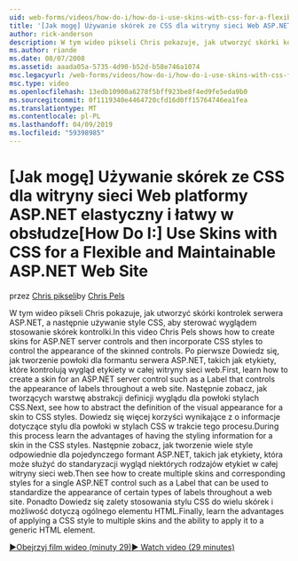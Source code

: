 ```yaml
---
uid: web-forms/videos/how-do-i/how-do-i-use-skins-with-css-for-a-flexible-and-maintainable-aspnet-web-site
title: '[Jak mogę] Używanie skórek ze CSS dla witryny sieci Web ASP.NET elastyczny i łatwy w obsłudze | Dokumentacja firmy Microsoft'
author: rick-anderson
description: W tym wideo pikseli Chris pokazuje, jak utworzyć skórki kontrolek serwera ASP.NET, a następnie używanie style CSS, aby sterować wyglądem stosowanie skórek zysk...
ms.author: riande
ms.date: 08/07/2008
ms.assetid: aaada05a-5735-4d90-b52d-b58e746a1074
msc.legacyurl: /web-forms/videos/how-do-i/how-do-i-use-skins-with-css-for-a-flexible-and-maintainable-aspnet-web-site
msc.type: video
ms.openlocfilehash: 13edb10900a6278f5bff923be8f4ed9fe5eda9b0
ms.sourcegitcommit: 0f1119340e4464720cfd16d0ff15764746ea1fea
ms.translationtype: MT
ms.contentlocale: pl-PL
ms.lasthandoff: 04/09/2019
ms.locfileid: "59398985"
---
```

# <a name="how-do-i-use-skins-with-css-for-a-flexible-and-maintainable-aspnet-web-site"></a><span data-ttu-id="fa765-103">[Jak mogę] Używanie skórek ze CSS dla witryny sieci Web platformy ASP.NET elastyczny i łatwy w obsłudze</span><span class="sxs-lookup"><span data-stu-id="fa765-103">[How Do I:] Use Skins with CSS for a Flexible and Maintainable ASP.NET Web Site</span></span>

<span data-ttu-id="fa765-104">przez [Chris pikseli](https://twitter.com/chrispels)</span><span class="sxs-lookup"><span data-stu-id="fa765-104">by [Chris Pels](https://twitter.com/chrispels)</span></span>

<span data-ttu-id="fa765-105">W tym wideo pikseli Chris pokazuje, jak utworzyć skórki kontrolek serwera ASP.NET, a następnie używanie style CSS, aby sterować wyglądem stosowanie skórek kontrolki.</span><span class="sxs-lookup"><span data-stu-id="fa765-105">In this video Chris Pels shows how to create skins for ASP.NET server controls and then incorporate CSS styles to control the appearance of the skinned controls.</span></span> <span data-ttu-id="fa765-106">Po pierwsze Dowiedz się, jak tworzenie powłoki dla formantu serwera ASP.NET, takich jak etykiety, które kontrolują wygląd etykiety w całej witryny sieci web.</span><span class="sxs-lookup"><span data-stu-id="fa765-106">First, learn how to create a skin for an ASP.NET server control such as a Label that controls the appearance of labels throughout a web site.</span></span> <span data-ttu-id="fa765-107">Następnie zobacz, jak tworzących warstwę abstrakcji definicji wyglądu dla powłoki stylach CSS.</span><span class="sxs-lookup"><span data-stu-id="fa765-107">Next, see how to abstract the definition of the visual appearance for a skin to CSS styles.</span></span> <span data-ttu-id="fa765-108">Dowiedz się więcej korzyści wynikające z o informacje dotyczące stylu dla powłoki w stylach CSS w trakcie tego procesu.</span><span class="sxs-lookup"><span data-stu-id="fa765-108">During this process learn the advantages of having the styling information for a skin in the CSS styles.</span></span> <span data-ttu-id="fa765-109">Następnie zobacz, jak tworzenie wiele style odpowiednie dla pojedynczego formant ASP.NET, takich jak etykiety, która może służyć do standaryzacji wygląd niektórych rodzajów etykiet w całej witryny sieci web.</span><span class="sxs-lookup"><span data-stu-id="fa765-109">Then see how to create multiple skins and corresponding styles for a single ASP.NET control such as a Label that can be used to standardize the appearance of certain types of labels throughout a web site.</span></span> <span data-ttu-id="fa765-110">Ponadto Dowiedz się zalety stosowania stylu CSS do wielu skórek i możliwość dotyczą ogólnego elementu HTML.</span><span class="sxs-lookup"><span data-stu-id="fa765-110">Finally, learn the advantages of applying a CSS style to multiple skins and the ability to apply it to a generic HTML element.</span></span>

[<span data-ttu-id="fa765-111">&#9654;Obejrzyj film wideo (minuty 29)</span><span class="sxs-lookup"><span data-stu-id="fa765-111">&#9654; Watch video (29 minutes)</span></span>](https://channel9.msdn.com/Blogs/ASP-NET-Site-Videos/how-do-i-use-skins-with-css-for-a-flexible-and-maintainable-aspnet-web-site)
